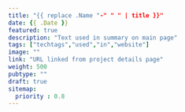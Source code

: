 ```yaml
---
title: "{{ replace .Name "-" " " | title }}"
date: {{ .Date }}
featured: true
description: "Text used in summary on main page"
tags: ["techtags","used","in","website"]
image: ""
link: "URL linked from project details page"
weight: 500
pubtype: ""
draft: true
sitemap:
  priority : 0.8
---
```

